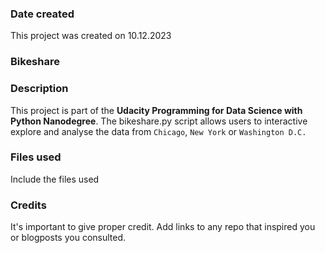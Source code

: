 ### Date created
This project was created on 10.12.2023

### Bikeshare

### Description
This project is part of the **Udacity Programming for Data Science with Python Nanodegree**.
The bikeshare.py script allows users to interactive explore and analyse the data from `Chicago`, `New York` or `Washington D.C.`

### Files used
Include the files used

### Credits
It's important to give proper credit. Add links to any repo that inspired you or blogposts you consulted.

